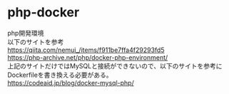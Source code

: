 # php-docker
php開発環境<br>
以下のサイトを参考<br>
https://qiita.com/nemui_/items/f911be7ffa4f29293fd5<br>
https://php-archive.net/php/docker-php-environment/<br>
上記のサイトだけではMySQLと接続ができないので、以下のサイトを参考にDockerfileを書き換える必要がある。<br>
https://codeaid.jp/blog/docker-mysql-php/
